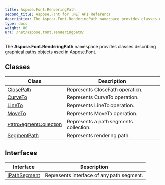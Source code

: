```yaml
---
title: Aspose.Font.RenderingPath
second_title: Aspose.Font for .NET API Reference
description: The Aspose.Font.RenderingPath namespace provides classes describing graphical paths objects used in Aspose.Font
type: docs
weight: 80
url: /net/aspose.font.renderingpath/
---
```

The **Aspose.Font.RenderingPath** namespace provides classes describing graphical paths objects used in Aspose.Font.

## Classes

| Class | Description |
| --- | --- |
| [ClosePath](./closepath/) | Represents ClosePath operation. |
| [CurveTo](./curveto/) | Represents CurveTo operation. |
| [LineTo](./lineto/) | Represents LineTo operation. |
| [MoveTo](./moveto/) | Represents MoveTo operation. |
| [PathSegmentCollection](./pathsegmentcollection/) | Represents a path segments collection. |
| [SegmentPath](./segmentpath/) | Represents rendering path. |
## Interfaces

| Interface | Description |
| --- | --- |
| [IPathSegment](./ipathsegment/) | Represents interface of any path segment. |


